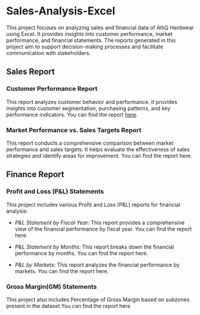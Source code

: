 # Sales-Analysis-Excel
This project focuses on analyzing sales and financial data of AtliQ Hardwear using Excel. It provides insights into customer performance, market performance, and financial statements. The reports generated in this project aim to support decision-making processes and facilitate communication with stakeholders.

## Sales Report
### Customer Performance Report
This report analyzes customer behavior and performance. It provides insights into customer segmentation, purchasing patterns, and key performance indicators. You can find the report [here](https://github.com/Abhinav-Peddemoni/Sales-Analysis-Excel/blob/db6bb3113a5a35fb43f76fd8e58f89face9145aa/Customer%20Performance%20report.pdf).

### Market Performance vs. Sales Targets Report
This report conducts a comprehensive comparison between market performance and sales targets. It helps evaluate the effectiveness of sales strategies and identify areas for improvement. You can find the report here.

## Finance Report
### Profit and Loss (P&L) Statements
This project includes various Profit and Loss (P&L) reports for financial analysis:

* *P&L Statement by Fiscal Year:* This report provides a comprehensive view of the financial performance by fiscal year. You can find the report here

- *P&L Statement by Months:* This report breaks down the financial performance by months. You can find the report here.

- *P&L by Markets:* This report analyzes the financial performance by markets. You can find the report here.

### Gross Margin(GM) Statements

This project also includes Percentage of Gross Margin based on subzones present in the dataset.You can find the report here
